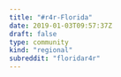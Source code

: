 ```yaml
---
title: "#r4r-Florida"
date: 2019-01-03T09:57:37Z
draft: false
type: community
kind: "regional"
subreddit: "floridar4r"
---
```

